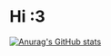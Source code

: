 # Hi :3

[![Anurag's GitHub stats](https://github-readme-stats-git-master-zzeruds-projects.vercel.app/api?username=zzerud)](https://github.com/zzerud/github-readme-stats)
